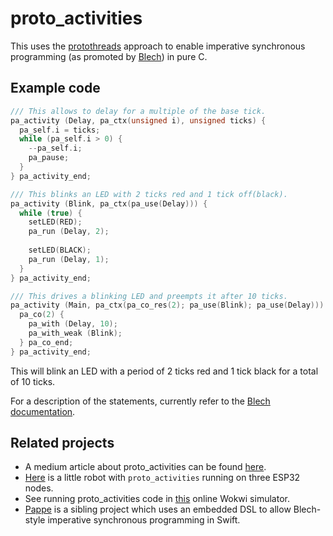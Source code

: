 # proto_activities

This uses the [protothreads](http://dunkels.com/adam/pt/) approach to enable imperative synchronous programming (as promoted by [Blech](https://blech-lang.org/)) in pure C.

## Example code

```C
/// This allows to delay for a multiple of the base tick.
pa_activity (Delay, pa_ctx(unsigned i), unsigned ticks) {
  pa_self.i = ticks;
  while (pa_self.i > 0) {
    --pa_self.i;
    pa_pause;
  }
} pa_activity_end;

/// This blinks an LED with 2 ticks red and 1 tick off(black).
pa_activity (Blink, pa_ctx(pa_use(Delay))) {
  while (true) {
    setLED(RED);
    pa_run (Delay, 2);
    
    setLED(BLACK);
    pa_run (Delay, 1);
  }
} pa_activity_end;

/// This drives a blinking LED and preempts it after 10 ticks.
pa_activity (Main, pa_ctx(pa_co_res(2); pa_use(Blink); pa_use(Delay))) {
  pa_co(2) {
    pa_with (Delay, 10);
    pa_with_weak (Blink);
  } pa_co_end;
} pa_activity_end;
```
This will blink an LED with a period of 2 ticks red and 1 tick black for a total of 10 ticks.

For a description of the statements, currently refer to the [Blech documentation](https://www.blech-lang.org/docs/user-manual/statements).

## Related projects

* A medium article about proto_activities can be found [here](https://medium.com/@zauberei02_ruhigste/boosting-embedded-real-time-productivity-with-imperative-synchronous-programming-22aa2eb38414).
* [Here](https://github.com/frameworklabs/ego) is a little robot with `proto_activities` running on three ESP32 nodes.
* See running proto_activities code in [this](https://wokwi.com/projects/385178429273730049) online Wokwi simulator. 
* [Pappe](https://github.com/frameworklabs/Pappe) is a sibling project which uses an embedded DSL to allow Blech-style imperative synchronous programming in Swift.

